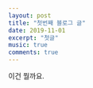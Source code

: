 ```yaml
---
layout: post
title: "첫번째 블로그 글"
date: 2019-11-01
excerpt: "첫글"
music: true
comments: true
---
```

이건 뭘까요.